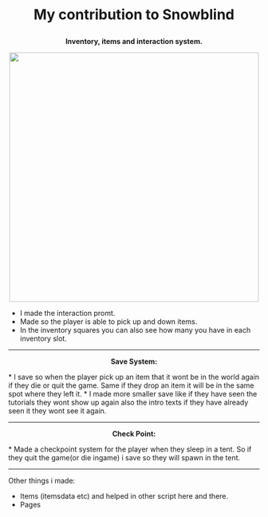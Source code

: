 #  <p align="center"> My contribution to Snowblind      </p>

<p align="center">
  <strong>Inventory, items and interaction system. </strong>
</p>

<p align="center">
  <img src="images/FM_FoodTutorial.gif" width="500">
</p>

* I made the interaction promt. 
* Made so the player is able to pick up and down items.
* In the inventory squares you can also see how many you have in each inventory slot. 
--- 
 <p align = "center" >  <strong>  Save System: </strong> </p>
* I save so when the player pick up an item that it wont be in the world again if they die or quit the game. Same if they drop an item it will be in the same spot where they left it.
* I made more smaller save like if they have seen the tutorials they wont show up again also the intro texts if they have already seen it they wont see it again.  

-----

 <p align = "center" >  <strong>  Check Point: </strong> </p>
* Made a checkpoint system for the player when they sleep in a tent. So if they quit the game(or die ingame) i save so they will spawn in the tent.

  ---

  Other things i made: 
  * Items (itemsdata etc) and helped in other script here and there.
  * Pages

